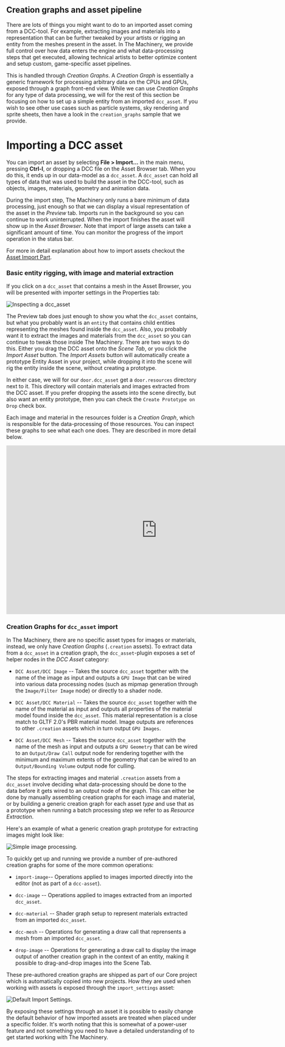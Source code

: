 ## Creation graphs and asset pipeline

There are lots of things you might want to do to an imported asset coming from a DCC-tool. For
example, extracting images and materials into a representation that can be further tweaked by your
artists or rigging an entity from the meshes present in the asset. In The Machinery, we provide full
control over how data enters the engine and what data-processing steps that get executed, allowing
technical artists to better optimize content and setup custom, game-specific asset pipelines.

This is handled through *Creation Graphs*. A *Creation Graph* is essentially a generic framework for
processing arbitrary data on the CPUs and GPUs, exposed through a graph front-end view. While we can
use *Creation Graphs* for any type of data processing, we will for the rest of this section be
focusing on how to set up a simple entity from an imported `dcc_asset`. If you wish to see other use
cases such as particle systems, sky rendering and sprite sheets, then have a look in the
`creation_graphs` sample that we provide.

# Importing a DCC asset

You can import an asset by selecting **File > Import...** in the main menu, pressing **Ctrl-I**, or dropping a DCC file on the Asset Browser tab. When you do this, it ends up in our data-model as a `dcc_asset`. A `dcc_asset` can hold all types of data that was used to build the asset in the DCC-tool, such as objects, images, materials, geometry and animation data.

During the import step, The Machinery only runs a bare minimum of data processing, just enough so that we can display a visual representation of the asset in the *Preview* tab. Imports run in the background so you can continue to work uninterrupted. When the import finishes the asset will show up in the *Asset Browser*. Note that import of large assets can take a significant amount of time. You can monitor the progress of the import operation in the status bar.

For more in detail explanation about how to import assets checkout the [Asset Import Part](/editing_workflows/import_assets.html).

### Basic entity rigging, with image and material extraction

If you click on a `dcc_asset` that contains a mesh in the Asset Browser, you will be presented
with importer settings in the Properties tab:

![Inspecting a `dcc_asset`](https://www.dropbox.com/s/n6njdkl84dzem8n/dcc-asset-before-entity-rig.png?dl=1)

The Preview tab does just enough to show you what the `dcc_asset` contains, but what you probably
want is an `entity` that contains child entities representing the meshes found inside the
`dcc_asset`. Also, you probably want it to extract the images and materials from the `dcc_asset` so
you can continue to tweak those inside The Machinery. There are two ways to do this. Either you drag
the DCC asset onto the *Scene Tab*, or you click the *Import Asset* button. The *Import Assets*
button will automatically create a prototype Entity Asset in your project, while dropping it into
the scene will rig the entity inside the scene, without creating a prototype.

In either case, we will for our `door.dcc_asset` get a `door.resources` directory next to it. This
directory will contain materials and images extracted from the DCC asset. If you prefer dropping
the assets into the scene directly, but also want an entity prototype, then you can check the
`Create Prototype on Drop` check box.

Each image and material in the resources folder is a *Creation Graph*, which is responsible for the
data-processing of those resources. You can inspect these graphs to see what each one does. They are
described in more detail below.

<iframe frameborder="0" scrolling="no" marginheight="0" marginwidth="0"width="788.54" height="443" type="text/html" src="https://www.youtube.com/embed/loaYaeSl-_g?autoplay=0&fs=0&iv_load_policy=3&showinfo=0&rel=0&cc_load_policy=0&start=0&end=0&origin=ourmachinery.com"></iframe>

### Creation Graphs for `dcc_asset` import

In The Machinery, there are no specific asset types for images or materials, instead, we only have
*Creation Graphs* (`.creation` assets). To extract data from a `dcc_asset` in a creation graph, the
`dcc_asset`-plugin exposes a set of helper nodes in the *DCC Asset* category:

* `DCC Asset/DCC Image` -- Takes the source `dcc_asset` together with the name of the image as input
  and outputs a `GPU Image` that can be wired into various data processing nodes (such as mipmap
  generation through the `Image/Filter Image` node) or directly to a shader node.

* `DCC Asset/DCC Material` -- Takes the source `dcc_asset` together with the name of the material as
  input and outputs all properties of the material model found inside the `dcc_asset`. This material
  representation is a close match to GLTF 2.0's PBR material model. Image outputs are references to
  other `.creation` assets which in turn output `GPU Images`.

* `DCC Asset/DCC Mesh` -- Takes the source `dcc_asset` together with the name of the mesh as input
  and outputs a `GPU Geometry` that can be wired to an `Output/Draw Call` output node for rendering
  together with the minimum and maximum extents of the geometry that can be wired to an
  `Output/Bounding Volume` output node for culling.

The steps for extracting images and material `.creation` assets from a `dcc_asset` involve deciding
what data-processing should be done to the data before it gets wired to an output node of the graph.
This can either be done by manually assembling creation graphs for each image and material, or by
building a generic creation graph for each asset *type* and use that as a prototype when running a
batch processing step we refer to as *Resource Extraction*.

Here's an example of what a generic creation graph prototype for extracting images might look like:

![Simple image processing.](https://www.dropbox.com/s/z2e3s5w1h8yiv1k/image-cg.png?dl=1)

To quickly get up and running we provide a number of pre-authored creation graphs for some of the
more common operations:

* `import-image`-- Operations applied to images imported directly into the editor (not as part of a
  `dcc-asset`).

* `dcc-image` -- Operations applied to images extracted from an imported `dcc_asset`.

* `dcc-material` -- Shader graph setup to represent materials extracted from an imported `dcc_asset`.

* `dcc-mesh` -- Operations for generating a draw call that reprensents a mesh from an imported `dcc_asset`.

* `drop-image` -- Operations for generating a draw call to display the image output of another
  creation graph in the context of an entity, making it possible to drag-and-drop images into the
  Scene Tab.

These pre-authored creation graphs are shipped as part of our Core project which is automatically
copied into new projects. How they are used when working with assets is exposed through the
`import_settings` asset:

![Default Import Settings.](https://www.dropbox.com/s/sr52qac8i1i757l/import-settings.png?dl=1)

By exposing these settings through an asset it is possible to easily change the default behavior of
how imported assets are treated when placed under a specific folder. It's worth noting that this is
somewhat of a power-user feature and not something you need to have a detailed
understanding of to get started working with The Machinery.
